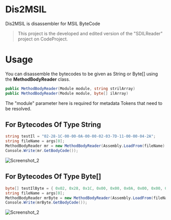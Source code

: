 # Dis2MSIL

Dis2MSIL is disassembler for MSIL ByteCode

> This project is the developed and edited version of the "SDILReader"
> project on CodeProject.

# Usage

You can disassemble the bytecodes to be given as String or Byte[] using the **MethodBodyReader** class.
```csharp
public MethodBodyReader(Module module, string strilArray)
public MethodBodyReader(Module module, byte[] ilArray)
```
The "module" parameter here is required for metadata Tokens that need to be resolved.

## For Bytecodes Of Type String
```csharp
string testIl = "02-28-1C-00-00-0A-00-00-02-03-7D-11-00-00-04-2A";
string fileName = args[0];
MethodBodyReader mr = new MethodBodyReader(Assembly.LoadFrom(fileName).EntryPoint.Module, testIl);
Console.Write(mr.GetBodyCode());
```
  ![Screenshot_2](https://user-images.githubusercontent.com/54905232/127747413-31c88a55-3c38-44cb-ba67-a5af760a5c42.png)

## For Bytecodes Of Type Byte[]
```csharp
byte[] testIlByte = { 0x02, 0x28, 0x1C, 0x00, 0x00, 0x0A, 0x00, 0x00, 0x02, 0x03, 0x7D, 0x11, 0x00, 0x00, 0x04, 0x2A };
string fileName = args[0];
MethodBodyReader mrByte = new MethodBodyReader(Assembly.LoadFrom(fileName).EntryPoint.Module, testIlByte);
Console.Write(mrByte.GetBodyCode());
```
![Screenshot_2](https://user-images.githubusercontent.com/54905232/127747413-31c88a55-3c38-44cb-ba67-a5af760a5c42.png)

